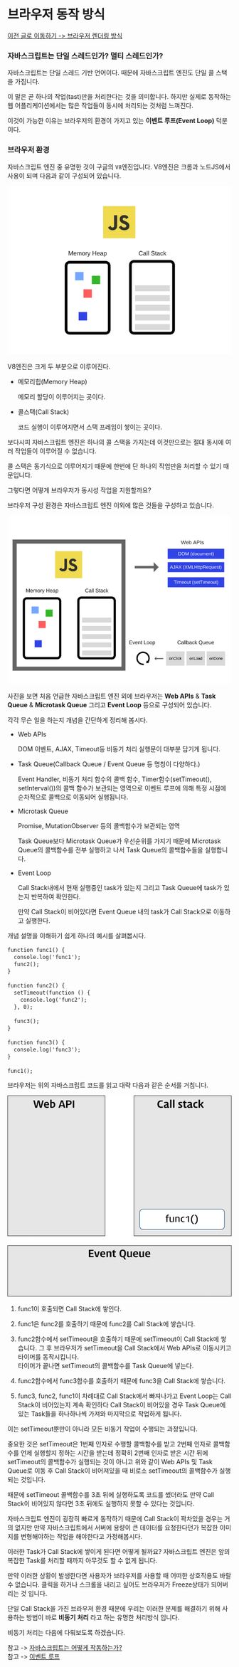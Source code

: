 # 브라우저 동작 방식

[이전 글로 이동하기 -> 브라우저 렌더링 방식](../Browser-Render/Browser-Render.md)

### 자바스크립트는 단일 스레드인가? 멀티 스레드인가?

자바스크립트는 단일 스레드 기반 언어이다. 때문에 자바스크립트 엔진도 단일 콜 스택을 가집니다.<br>

이 말은 곧 하나의 작업(tast)만을 처리한다는 것을 의미합니다. 하지만 실제로 동작하는 웹 어플리케이션에서는 많은 작업들이 동시에 처리되는 것처럼 느껴진다.<br>

이것이 가능한 이유는 브라우저의 환경이 가지고 있는 **이벤트 루프(Event Loop)** 덕분이다.<br>

### 브라우저 환경

자바스크립트 엔진 중 유명한 것이 구글의 `V8`엔진입니다. V8엔진은 크롬과 노드JS에서 사용이 되며 다음과 같이 구성되어 있습니다.<br>

![FrontEnd 02](../../../Image/javascript-02.png)<br>

V8엔진은 크게 두 부분으로 이루어진다.<br>

- 메모리힙(Memory Heap)

  메모리 할당이 이루어지는 곳이다.

- 콜스택(Call Stack)

  코드 실행이 이루어지면서 스택 프레임이 쌓이는 곳이다.

보다시피 자바스크립트 엔진은 하나의 콜 스택을 가지는데 이것만으로는 절대 동시에 여러 작업들이 이루어질 수 없습니다.<br>

콜 스택은 동기식으로 이루어지기 때문에 한번에 단 하나의 작업만을 처리할 수 있기 때문입니다.<br>

그렇다면 어떻게 브라우저가 동시성 작업을 지원할까요?<br>

브라우저 구성 환경은 자바스크립트 엔진 이외에 많은 것들을 구성하고 있습니다.<br>

![FrontEnd 03](../../../Image/javascript-03.png)<br>

사진을 보면 처음 언급한 자바스크립트 엔진 외에 브라우저는 **Web APIs** & **Task Queue** & **Microtask Queue** 그리고 **Event Loop** 등으로 구성되어 있습니다.<br>

각각 무슨 일을 하는지 개념을 간단하게 정리해 봅시다.<br>

- Web APIs

  DOM 이벤트, AJAX, Timeout등 비동기 처리 실행문이 대부분 담기게 됩니다.

- Task Queue(Callback Queue / Event Queue 등 명칭이 다양하다.)

  Event Handler, 비동기 처리 함수의 콜백 함수, Timer함수(setTimeout(), setInterval())의 콜백 함수가 보관되는 영역으로 이벤트 루프에 의해 특정 시점에 순차적으로 콜백으로 이동되어 실행됩니다.

- Microtask Queue

  Promise, MutationObserver 등의 콜백함수가 보관되는 영역

  Task Queue보다 Microtask Queue가 우선순위를 가지기 때문에 Microtask Queue의 콜백함수를 전부 실행하고 나서 Task Queue의 콜백함수들을 실행합니다.

- Event Loop

  Call Stack내에서 현재 실행중인 task가 있는지 그리고 Task Queue에 task가 있는지 반복하여 확인한다.

  만약 Call Stack이 비어있다면 Event Queue 내의 task가 Call Stack으로 이동하고 실행한다.

개념 설명을 이해하기 쉽게 하나의 예시를 살펴봅시다.<br>

```
function func1() {
  console.log('func1');
  func2();
}

function func2() {
  setTimeout(function () {
    console.log('func2');
  }, 0);

  func3();
}

function func3() {
  console.log('func3');
}

func1();
```

브라우저는 위의 자바스크립트 코드를 읽고 대략 다음과 같은 순서를 거칩니다.<br>

![FrontEnd 04](../../../Image/javascript-04.gif)<br>

1. func1이 호출되면 Call Stack에 쌓인다.

2. func1은 func2를 호출하기 때문에 func2를 Call Stack에 쌓습니다.

3. func2함수에서 setTimeout을 호출하기 때문에 setTimeout이 Call Stack에 쌓습니다. 그 후 브라우저가 setTimeout을 Call Stack에서 Web APIs로 이동시키고 타이머를 동작시킵니다.<br>
   타이머가 끝나면 setTimeout의 콜백함수를 Task Queue에 넣는다.

4. func2함수에서 func3함수를 호출하기 때문에 func3을 Call Stack에 쌓습니다.

5. func3, func2, func1이 차례대로 Call Stack에서 빠져나가고 Event Loop는 Call Stack이 비어있는지 계속 확인하다 Call Stack이 비어있을 경우 Task Queue에 있는 Task들을 하나하나씩 가져와 마지막으로 작업하게 됩니다.

이는 setTimeout뿐만이 아니라 모든 비동기 작업이 수행되는 과정입니다.<br>

중요한 것은 setTimeout은 1번째 인자로 수행할 콜백함수를 받고 2번째 인자로 콜백함수를 언제 실행할지 정하는 시간을 받는데 정확히 2번째 인자로 받은 시간 뒤에 setTimeout의 콜백함수가 실행되는 것이 아니고 위와 같이 Web APIs 및 Task Queue로 이동 후 Call Stack이 비어져있을 때 비로소 setTimeout의 콜백함수가 실행되는 것입니다.<br>

때문에 setTimeout 콜백함수를 3초 뒤에 실행하도록 코드를 썼더라도 만약 Call Stack이 비어있지 않다면 3초 뒤에도 실행하지 못할 수 있다는 것입니다.<br>

자바스크립트 엔진이 굉장히 빠르게 동작하기 때문에 Call Stack이 꽉차있을 경우는 거의 없지만 만약 자바스크립트에서 서버에 용량이 큰 데이터를 요청한다던가 복잡한 이미지를 변형해야하는 작업을 해야한다고 가정해봅시다.<br>

이러한 Task가 Call Stack에 쌓이게 된다면 어떻게 될까요? 자바스크립트 엔진은 앞의 복잡한 Task를 처리할 때까지 아무것도 할 수 없게 됩니다.<br>

만약 이러한 상황이 발생한다면 사용자가 브라우저를 사용할 때 어떠한 상호작용도 바랄 수 없습니다. 클릭을 하거나 스크롤을 내리고 싶어도 브라우저가 Freeze상태가 되어버리는 것 입니다.<br>

단일 Call Stack을 가진 브라우저 환경 때문에 우리는 이러한 문제를 해결하기 위해 사용하는 방법이 바로 **비동기 처리** 라고 하는 유명한 처리방식 입니다.<br>

비동기 처리는 다음에 다뤄보도록 하겠습니다.<br>

참고 -> [자바스크립트는 어떻게 작동하는가?](https://engineering.huiseoul.com/%EC%9E%90%EB%B0%94%EC%8A%A4%ED%81%AC%EB%A6%BD%ED%8A%B8%EB%8A%94-%EC%96%B4%EB%96%BB%EA%B2%8C-%EC%9E%91%EB%8F%99%ED%95%98%EB%8A%94%EA%B0%80-%EC%97%94%EC%A7%84-%EB%9F%B0%ED%83%80%EC%9E%84-%EC%BD%9C%EC%8A%A4%ED%83%9D-%EA%B0%9C%EA%B4%80-ea47917c8442)<br>
참고 -> [이벤트 루프](https://poiemaweb.com/js-event)<br>

